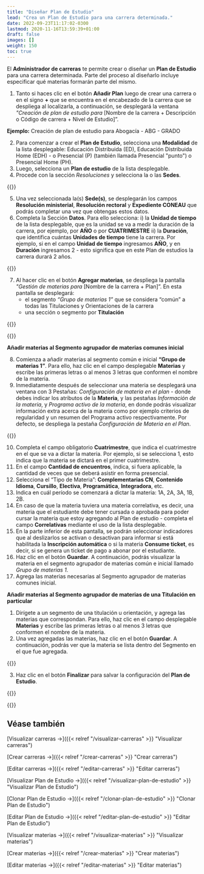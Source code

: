 ```yaml
---
title: "Diseñar Plan de Estudio"
lead: "Crea un Plan de Estudio para una carrera determinada."
date: 2022-09-23T11:17:02-0300
lastmod: 2020-11-16T13:59:39+01:00
draft: false
images: []
weight: 150
toc: true
---
```

El **Administrador de carreras** te permite crear o diseñar un **Plan de Estudio** para una carrera determinada. Parte del proceso al diseñarlo incluye especificar qué materias formarán parte del mismo.

1. Tanto si haces clic en el botón **Añadir Plan** luego de crear una carrera o en el signo **+** que se encuentra en el encabezado de la carrera que se despliega al localizarla, a continuación, se desplegará la ventana _"Creación de plan de estudio para_ [Nombre de la carrera + Descripción o Código de carrera + Nivel de Estudio]”.

**Ejemplo:** Creación de plan de estudio para Abogacía - ABG - GRADO

2. Para comenzar a crear el **Plan de Estudio**, selecciona una **Modalidad** de la lista desplegable: Educación Distribuida (ED), Educación Distribuida Home (EDH) - o Presencial (P) (también llamada Presencial "punto") o Presencial Home (PH).
3. Luego, selecciona un **Plan de estudio** de la lista desplegable.
4. Procede con la sección _Resoluciones_ y selecciona la o las **Sedes**.

{{<note text="Podrás seleccionar más de una sede para una carrera determinada.">}}
</b>

5. Una vez seleccionada la(s) **Sede(s)**, se desplegarán los campos **Resolución ministerial**, **Resolución rectoral** y **Expediente CONEAU** que podrás completar una vez que obtengas estos datos.
6. Completa la Sección **Datos**. Para ello selecciona:
    i) la **Unidad de tiempo** de la lista desplegable, que es la unidad se va a medir la duración de la carrera, por ejemplo, por **AÑO** o por **CUATRIMESTRE**
    ii) la **Duración**, que identifica cuántas **Unidades de tiempo** tiene la carrera. Por ejemplo, si en el campo **Unidad de tiempo** ingresamos **AÑO**, y en **Duración** ingresamos 2 - esto significa que en este Plan de estudios la carrera durará 2 años.

{{<note text="Cuando se añade un Plan de Estudios, éste siempre se crea en Estado Borrador.">}}
</b>

7. Al hacer clic en el botón **Agregar materias**, se despliega la pantalla _"Gestión de materias para_ [Nombre de la carrera + Plan]”.
En esta pantalla se desplegará:
    - el segmento _“Grupo de materias 1”_ que se considera “común” a todas las Titulaciones y Orientaciones de la carrera
    - una sección o segmento por **Titulación**

{{<note text="Los segmentos correspondientes a las titulaciones se despliegan según lo establecido al crear la carrera, por lo que si se estableció el Titulo final, el Título Intermedio y la o las Orientaciones, se desplegará un segmento para cada una de estas titulaciones.">}}

{{<note text="Recuerda que para crear la carrera ésta debe tener al menos una titulación – por lo que la pantalla Gestión de materias para [Nombre de la carrera + Plan] podría tener solo el segmento común “Grupo de materias 1” y solo uno más para la titulación establecida durante la creación de la carrera.">}}
<br>

**Añadir materias al Segmento agrupador de materias comunes inicial**

8. Comienza a añadir materias al segmento común e inicial **“Grupo de materias 1”**. Para ello, haz clic en el campo desplegable **Materias** y escribe las primeras letras o al menos 3 letras que conformen el nombre de la materia.
9. Inmediatamente después de seleccionar una materia se desplegará una ventana con 3 Pestañas: _Configuración de materia en el plan_ - donde debes indicar los atributos de la **Materia**, y las pestañas _Información de la materia_, y _Programa activo de la materia_, en donde podrás visualizar información extra acerca de la materia como por ejemplo criterios de regularidad y un resumen del Programa activo respectivamente. Por defecto, se despliega la pestaña _Configuración de Materia en el Plan_.

{{<note text="Si no encontraras una materia – o si la carga de la materia no ha sido finalizada y no cuenta con un Programa activo, deberás ingresarla o editarla desde el Módulo de Materias. Ver Crear Materias (ver link más abajo).">}}
<br>

10. Completa el campo obligatorio **Cuatrimestre**, que indica el cuatrimestre en el que se va a dictar la materia. Por ejemplo, si se selecciona 1, esto indica que la materia se dictará en el primer cuatrimestre.
11. En el campo **Cantidad de encuentros**, indica, si fuera aplicable, la cantidad de veces que se deberá asistir en forma presencial.
12. Selecciona el “Tipo de Materia”: **Complementarias CN**, **Contenido Idioma**, **Cursillo**, **Electiva**, **Programática**, **Integradora**, etc.
13. Indica en cuál período se comenzará a dictar la materia: 1A, 2A, 3A, 1B, 2B.
14. En caso de que la materia tuviera una materia correlativa, es decir, una materia que el estudiante debe tener cursada o aprobada para poder cursar la materia que estoy agregando al Plan de estudio - completa el campo **Correlativas** mediante el uso de la lista desplegable.
15. En la parte inferior de esta pantalla, se podrán seleccionar indicadores que al deslizarlos se activan o desactivan para informar si está habilitada la **Inscripción automática** o si la materia **Consume ticket**, es decir, si se genera un ticket de pago a abonar por el estudiante.
16. Haz clic en el botón **Guardar**. A continuación, podrás visualizar la materia en el segmento agrupador de materias común e inicial llamado _Grupo de materias 1_.
17. Agrega las materias necesarias al Segmento agrupador de materias comunes inicial.

**Añadir materias al Segmento agrupador de materias de una Titulación en particular**

1. Dirígete a un segmento de una titulación u orientación, y agrega las materias que correspondan. Para ello, haz clic en el campo desplegable **Materias** y escribe las primeras letras o al menos 3 letras que conformen el nombre de la materia.
2. Una vez agregadas las materias, haz clic en el botón **Guardar**. A continuación, podrás ver que la materia se lista dentro del Segmento en el que fue agregada.

{{<note text="Si necesitas visualizar las materias que comprende un título en particular, podrás filtrar por titulación mediante el campo Visualizar materias de un título">}}

3. Haz clic en el botón **Finalizar** para salvar la configuración del **Plan de Estudio**.

{{<note text="Si fuera necesario, mientras estés diseñando un Plan de estudio, podrás editar la configuración de una materia al hacer clic en el ícono de lápiz situado en el extremo derecho de la materia para así modificar el Cuatrimestre, la Cantidad de encuentros, para editar o agregar una o más Correlativas, como así también para indicar mediante los indicadores deslizables si, por ejemplo, la materia tiene habilitada la inscripción automática.">}}

{{<note text="También podrás quitar la Materia asociada al Plan de estudios al seleccionar el ícono de eliminar ubicado junto al ícono de lápiz. El “Administrador de Carreras” desplegará una ventana para que confirmes que deseas eliminar la materia.">}}


## Véase también
[Visualizar carreras →]({{< relref "/visualizar-carreras" >}} "Visualizar carreras")

[Crear carreras →]({{< relref "/crear-carreras" >}} "Crear carreras")

[Editar carreras →]({{< relref "/editar-carreras" >}} "Editar carreras")

[Visualizar Plan de Estudio →]({{< relref "/visualizar-plan-de-estudio" >}} "Visualizar Plan de Estudio")

[Clonar Plan de Estudio →]({{< relref "/clonar-plan-de-estudio" >}} "Clonar Plan de Estudio")

[Editar Plan de Estudio →]({{< relref "/editar-plan-de-estudio" >}} "Editar Plan de Estudio")

[Visualizar materias →]({{< relref "/visualizar-materias" >}} "Visualizar materias")

[Crear materias →]({{< relref "/crear-materias" >}} "Crear materias")

[Editar materias →]({{< relref "/editar-materias" >}} "Editar materias")

